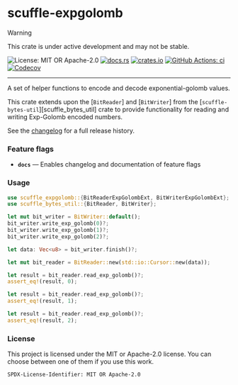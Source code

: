 <!-- cargo-sync-rdme title [[ -->
# scuffle-expgolomb
<!-- cargo-sync-rdme ]] -->

> [!WARNING]  
> This crate is under active development and may not be stable.

<!-- cargo-sync-rdme badge [[ -->
![License: MIT OR Apache-2.0](https://img.shields.io/crates/l/scuffle-expgolomb.svg?style=flat-square)
[![docs.rs](https://img.shields.io/docsrs/scuffle-expgolomb.svg?logo=docs.rs&style=flat-square)](https://docs.rs/scuffle-expgolomb)
[![crates.io](https://img.shields.io/crates/v/scuffle-expgolomb.svg?logo=rust&style=flat-square)](https://crates.io/crates/scuffle-expgolomb)
[![GitHub Actions: ci](https://img.shields.io/github/actions/workflow/status/scufflecloud/scuffle/ci.yaml.svg?label=ci&logo=github&style=flat-square)](https://github.com/scufflecloud/scuffle/actions/workflows/ci.yaml)
[![Codecov](https://img.shields.io/codecov/c/github/scufflecloud/scuffle.svg?label=codecov&logo=codecov&style=flat-square)](https://codecov.io/gh/scufflecloud/scuffle)
<!-- cargo-sync-rdme ]] -->

---

<!-- cargo-sync-rdme rustdoc [[ -->
A set of helper functions to encode and decode exponential-golomb values.

This crate extends upon the \[`BitReader`\] and \[`BitWriter`\] from the
\[`scuffle-bytes-util`\]\[scuffle_bytes_util\] crate to provide functionality
for reading and writing Exp-Golomb encoded numbers.

See the [changelog](./CHANGELOG.md) for a full release history.

### Feature flags

* **`docs`** —  Enables changelog and documentation of feature flags

### Usage

````rust
use scuffle_expgolomb::{BitReaderExpGolombExt, BitWriterExpGolombExt};
use scuffle_bytes_util::{BitReader, BitWriter};

let mut bit_writer = BitWriter::default();
bit_writer.write_exp_golomb(0)?;
bit_writer.write_exp_golomb(1)?;
bit_writer.write_exp_golomb(2)?;

let data: Vec<u8> = bit_writer.finish()?;

let mut bit_reader = BitReader::new(std::io::Cursor::new(data));

let result = bit_reader.read_exp_golomb()?;
assert_eq!(result, 0);

let result = bit_reader.read_exp_golomb()?;
assert_eq!(result, 1);

let result = bit_reader.read_exp_golomb()?;
assert_eq!(result, 2);
````

### License

This project is licensed under the MIT or Apache-2.0 license.
You can choose between one of them if you use this work.

`SPDX-License-Identifier: MIT OR Apache-2.0`
<!-- cargo-sync-rdme ]] -->
